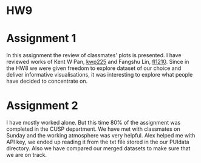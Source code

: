 # HW9

# Assignment 1
In this assignment the review of classmates' plots is presented. I have reviewed works of Kent W Pan, [kwp225](https://github.com/kpan125/PUI2017_kwp225/blob/master/HW8_kwp225/README.md) and Fangshu Lin, [fl1210](https://github.com/fangshulin/PUI2017_fl1210/blob/master/HW8_fl1210/README.md). 
Since in the HW8 we were given freedom to explore dataset of our choice and deliver informative visualisations, it was interesting to explore what people have decided to concentrate on.
# Assignment 2
I have mostly worked alone. But this time 80% of the assignment was completed in the CUSP department. We have met with classmates on Sunday and the working atmosphere was very helpful. Alex helped me with API key, we ended up reading it from the txt file stored in the our PUIdata directory. Also we have compared our merged datasets to make sure that we are on track.
